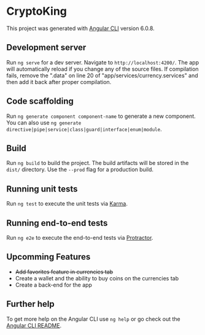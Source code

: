 # CryptoKing

This project was generated with [Angular CLI](https://github.com/angular/angular-cli) version 6.0.8.

## Development server

Run `ng serve` for a dev server. Navigate to `http://localhost:4200/`. The app will automatically reload if you change any of the source files.
If compilation fails, remove the ".data" on line 20 of "app/services/currency.services" and then add it back after proper compilation.

## Code scaffolding

Run `ng generate component component-name` to generate a new component. You can also use `ng generate directive|pipe|service|class|guard|interface|enum|module`.

## Build

Run `ng build` to build the project. The build artifacts will be stored in the `dist/` directory. Use the `--prod` flag for a production build.

## Running unit tests

Run `ng test` to execute the unit tests via [Karma](https://karma-runner.github.io).

## Running end-to-end tests

Run `ng e2e` to execute the end-to-end tests via [Protractor](http://www.protractortest.org/).

## Upcomming Features

* ~~Add favorites feature in currencies tab~~
* Create a wallet and the ability to buy coins on the currencies tab
* Create a back-end for the app

## Further help

To get more help on the Angular CLI use `ng help` or go check out the [Angular CLI README](https://github.com/angular/angular-cli/blob/master/README.md).

